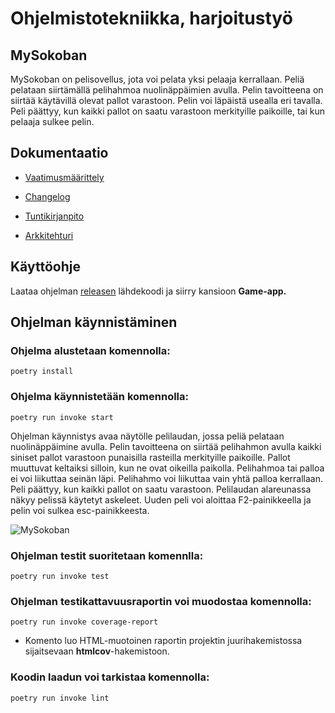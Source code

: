 # Ohjelmistotekniikka, harjoitustyö

## MySokoban
MySokoban on pelisovellus, jota voi pelata yksi pelaaja kerrallaan. Peliä pelataan siirtämällä pelihahmoa nuolinäppäimien avulla. Pelin tavoitteena on siirtää käytävillä olevat pallot varastoon. Pelin voi läpäistä usealla eri tavalla. Peli päättyy, kun kaikki pallot on saatu varastoon merkityille paikoille, tai kun pelaaja sulkee pelin.


## Dokumentaatio

- [Vaatimusmäärittely](https://github.com/SaNi19/ot-harjoitustyo/blob/master/game-app/dokumentaatio/vaatimusmaarittely.md)

- [Changelog](https://github.com/SaNi19/ot-harjoitustyo/blob/master/game-app/dokumentaatio/changelog.md)

- [Tuntikirjanpito](https://github.com/SaNi19/ot-harjoitustyo/blob/master/game-app/dokumentaatio/tuntikirjanpito.md)

- [Arkkitehturi](https://github.com/SaNi19/ot-harjoitustyo/blob/master/game-app/dokumentaatio/arkkitehtuuri.md)

## Käyttöohje
Laataa ohjelman [releasen](https://github.com/SaNi19/ot-harjoitustyo/releases/tag/Viikko6) lähdekoodi ja siirry kansioon **Game-app.**
## Ohjelman käynnistäminen

### Ohjelma alustetaan komennolla:
```poetry install```

### Ohjelma käynnistetään komennolla:
```poetry run invoke start```

Ohjelman käynnistys avaa näytölle pelilaudan, jossa peliä pelataan nuolinäppäimine avulla. Pelin tavoitteena on siirtää pelihahmon avulla kaikki siniset pallot varastoon punaisilla rasteilla merkityille paikoille. Pallot muuttuvat keltaiksi silloin, kun ne ovat oikeilla paikolla. Pelihahmoa tai palloa ei voi liikuttaa seinän läpi. Pelihahmo voi liikuttaa vain yhtä palloa kerrallaan. Peli päättyy, kun kaikki pallot on saatu varastoon. Pelilaudan alareunassa näkyy pelissä käytetyt askeleet. Uuden peli voi aloittaa F2-painikkeella ja pelin voi sulkea esc-painikkeesta.


![MySokoban](https://github.com/SaNi19/ot-harjoitustyo/blob/master/MySokoban_game.png)

### Ohjelman testit suoritetaan komennlla:
```poetry run invoke test```

### Ohjelman testikattavuusraportin voi muodostaa komennolla:
```poetry run invoke coverage-report```
- Komento luo HTML-muotoinen raportin projektin juurihakemistossa sijaitsevaan **htmlcov**-hakemistoon.

### Koodin laadun voi tarkistaa komennolla:
```poetry run invoke lint```

